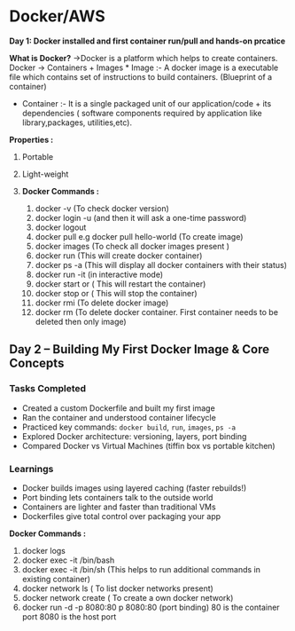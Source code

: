 # Docker/AWS
**Day 1: Docker installed and first container run/pull and hands-on prcatice**

**What is Docker?**
  ->Docker is a platform which helps to create containers.
    Docker -> Containers + Images
    * Image :- A docker image is a executable file which contains set of instructions to build containers. (Blueprint of a container)
   * Container :- It is a single packaged unit of our application/code + its dependencies ( software components required by application like library,packages, utilities,etc).
  
 **Properties :**
  1. Portable
  2. Light-weight

2. **Docker Commands  :**
     1.  docker -v                    (To check docker version)
     2.  docker login -u <username>  (and then it will ask a one-time password)  
     3.  docker logout
     4.  docker pull <image-name>       e.g docker pull hello-world       (To create image)
     5.  docker images     (To check all docker images present )
     6.  docker run <image-name>         (This will create docker container)
     7.  docker ps -a       (This will display all docker containers with their status)
     8.  docker run -it <image-name>     (in interactive mode)
     9.  docker start <container-name> or <container-id>    ( This will restart the container)
     10. docker stop <container-name> or <container-id>    ( This will stop the container)
     11. docker rmi <image-name>      (To delete docker image)
     12. docker rm <container-name>    (To delete docker container. First container needs to be deleted then only image)
  

  ##  Day 2 – Building My First Docker Image & Core Concepts

###  Tasks Completed
- Created a custom Dockerfile and built my first image
- Ran the container and understood container lifecycle
- Practiced key commands: `docker build`, `run`, `images`, `ps -a`
- Explored Docker architecture: versioning, layers, port binding
- Compared Docker vs Virtual Machines (tiffin box vs portable kitchen)

###  Learnings
- Docker builds images using layered caching (faster rebuilds!)
- Port binding lets containers talk to the outside world
- Containers are lighter and faster than traditional VMs
- Dockerfiles give total control over packaging your app

**Docker Commands  :**
  1. docker logs <container-id>
  2. docker exec -it <container-id> /bin/bash
  3.  docker exec -it <container-id> /bin/sh   (This helps to run additional commands in existing container)
  4.  docker network ls  ( To list docker networks present)
  5.  docker network create <network-name>  ( To create a own docker network)
  6.  docker run -d -p 8080:80 <image-name>
       p 8080:80   (port binding)
       80 is the container port
      8080 is the host port
